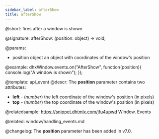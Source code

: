 ```yaml
---
sidebar_label: afterShow
title: afterShow
---          
```


@short: fires after a window is shown

@signature: afterShow: (position: object) => void;

@params:
- position  object      an object with coordinates of the window's position

@example:
dhxWindow.events.on("AfterShow", function(position){
    console.log("A window is shown");
});


@template: api_event
@descr:
The **position** parameter contains two attributes:

- **left** - (*number*)	the left coordinate of the window's position (in pixels)
- **top** - (*number*)	the top coordinate of the window's position (in pixels)

@relatedsample: https://snippet.dhtmlx.com/jfu4upwd	Window. Events

@related: window/handling_events.md

@changelog: 
The **position** parameter has been added in v7.0.